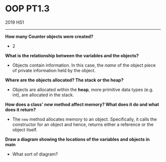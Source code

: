 # OOP PT1.3

2019 HS1

---

**How many Counter objects were created?**

* 2

**What is the relationship between the variables and the objects?**

* Objects contain information. In this case, the *name* of the object piece of private information held by the object.

**Where are the objects allocated? The stack or the heap?**

* Objects are allocated within the **heap**, more primitive data types (e.g. int), are allocated in the stack.

**How does a class' *new* method affect memory? What does it do and what does it return?**

* The `new` method allocates memory to an object. Specifically, it calls the constructor for an object and hence, returns either a reference or the object itself.

**Draw a diagram showing the locations of the variables and objects in main**

* What sort of diagram?